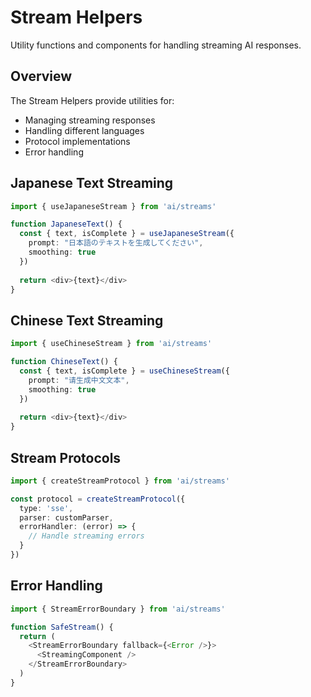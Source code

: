 # Stream Helpers

Utility functions and components for handling streaming AI responses.

## Overview

The Stream Helpers provide utilities for:
- Managing streaming responses
- Handling different languages
- Protocol implementations
- Error handling

## Japanese Text Streaming

```typescript
import { useJapaneseStream } from 'ai/streams'

function JapaneseText() {
  const { text, isComplete } = useJapaneseStream({
    prompt: "日本語のテキストを生成してください",
    smoothing: true
  })
  
  return <div>{text}</div>
}
```

## Chinese Text Streaming

```typescript
import { useChineseStream } from 'ai/streams'

function ChineseText() {
  const { text, isComplete } = useChineseStream({
    prompt: "请生成中文文本",
    smoothing: true
  })
  
  return <div>{text}</div>
}
```

## Stream Protocols

```typescript
import { createStreamProtocol } from 'ai/streams'

const protocol = createStreamProtocol({
  type: 'sse',
  parser: customParser,
  errorHandler: (error) => {
    // Handle streaming errors
  }
})
```

## Error Handling

```typescript
import { StreamErrorBoundary } from 'ai/streams'

function SafeStream() {
  return (
    <StreamErrorBoundary fallback={<Error />}>
      <StreamingComponent />
    </StreamErrorBoundary>
  )
}
```
